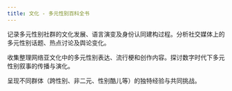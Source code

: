 ```yaml
---
title: 文化 - 多元性别百科全书
---
```


记录多元性别社群的文化发展、语言演变及身份认同建构过程。分析社交媒体上的多元性别话题、热点讨论及舆论变化。

收集整理网络亚文化中的多元性别表达、流行梗和创作内容。探讨数字时代下多元性别叙事的传播与演化。

呈现不同群体（跨性别、非二元、性别酷儿等）的独特经验与共同挑战。
